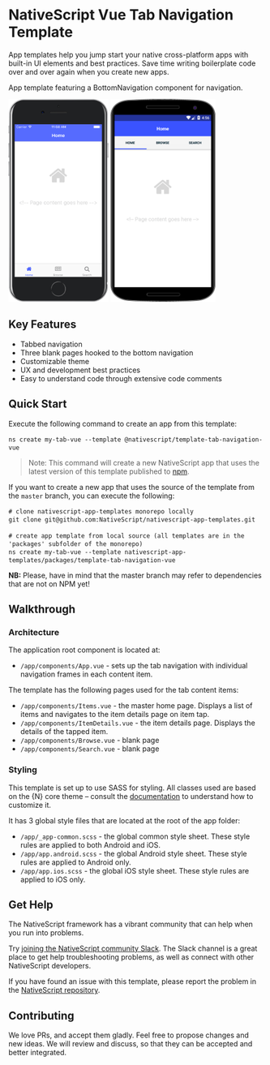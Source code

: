 # NativeScript Vue Tab Navigation Template
App templates help you jump start your native cross-platform apps with built-in UI elements and best practices. Save time writing boilerplate code over and over again when you create new apps.

App template featuring a BottomNavigation component for navigation.

<img src="/packages/template-tab-navigation-vue/tools/assets/phone-tab-ios.png" height="400" /> <img src="/packages/template-tab-navigation-vue/tools/assets/phone-tab-android.png" height="400" />

## Key Features
- Tabbed navigation
- Three blank pages hooked to the bottom navigation
- Customizable theme
- UX and development best practices
- Easy to understand code through extensive code comments

## Quick Start
Execute the following command to create an app from this template:

```
ns create my-tab-vue --template @nativescript/template-tab-navigation-vue
```

> Note: This command will create a new NativeScript app that uses the latest version of this template published to [npm](https://www.npmjs.com/package/@nativescript/template-tab-navigation-vue).

If you want to create a new app that uses the source of the template from the `master` branch, you can execute the following:

```
# clone nativescript-app-templates monorepo locally
git clone git@github.com:NativeScript/nativescript-app-templates.git

# create app template from local source (all templates are in the 'packages' subfolder of the monorepo)
ns create my-tab-vue --template nativescript-app-templates/packages/template-tab-navigation-vue
```

**NB:** Please, have in mind that the master branch may refer to dependencies that are not on NPM yet!

## Walkthrough

### Architecture
The application root component is located at:
- `/app/components/App.vue` - sets up the tab navigation with individual navigation frames in each content item.

The template has the following pages used for the tab content items:
- `/app/components/Items.vue` - the master home page. Displays a list of items and navigates to the item details page on item tap.
- `/app/components/ItemDetails.vue` - the item details page. Displays the details of the tapped item.
- `/app/components/Browse.vue` - blank page
- `/app/components/Search.vue` - blank page

### Styling
This template is set up to use SASS for styling. All classes used are based on the {N} core theme – consult the [documentation](https://github.com/NativeScript/theme) to understand how to customize it.

It has 3 global style files that are located at the root of the app folder:

- `/app/_app-common.scss` - the global common style sheet. These style rules are applied to both Android and iOS.
- `/app/app.android.scss` - the global Android style sheet. These style rules are applied to Android only.
- `/app/app.ios.scss` - the global iOS style sheet. These style rules are applied to iOS only.

## Get Help
The NativeScript framework has a vibrant community that can help when you run into problems.

Try [joining the NativeScript community Slack](https://www.nativescript.org/slack-invitation-form). The Slack channel is a great place to get help troubleshooting problems, as well as connect with other NativeScript developers.

If you have found an issue with this template, please report the problem in the [NativeScript repository](https://github.com/NativeScript/NativeScript/issues).

## Contributing

We love PRs, and accept them gladly. Feel free to propose changes and new ideas. We will review and discuss, so that they can be accepted and better integrated.
